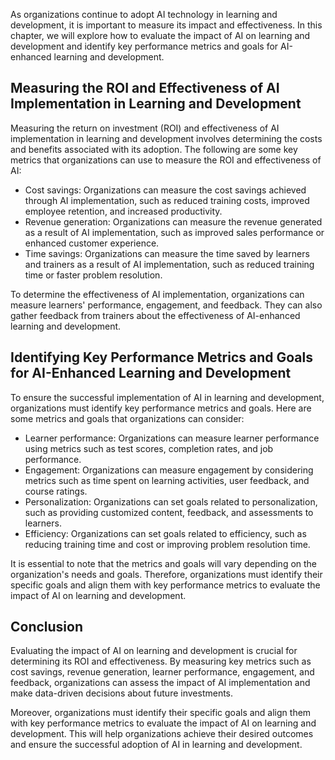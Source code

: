 
As organizations continue to adopt AI technology in learning and development, it is important to measure its impact and effectiveness. In this chapter, we will explore how to evaluate the impact of AI on learning and development and identify key performance metrics and goals for AI-enhanced learning and development.

Measuring the ROI and Effectiveness of AI Implementation in Learning and Development
------------------------------------------------------------------------------------

Measuring the return on investment (ROI) and effectiveness of AI implementation in learning and development involves determining the costs and benefits associated with its adoption. The following are some key metrics that organizations can use to measure the ROI and effectiveness of AI:

* Cost savings: Organizations can measure the cost savings achieved through AI implementation, such as reduced training costs, improved employee retention, and increased productivity.
* Revenue generation: Organizations can measure the revenue generated as a result of AI implementation, such as improved sales performance or enhanced customer experience.
* Time savings: Organizations can measure the time saved by learners and trainers as a result of AI implementation, such as reduced training time or faster problem resolution.

To determine the effectiveness of AI implementation, organizations can measure learners' performance, engagement, and feedback. They can also gather feedback from trainers about the effectiveness of AI-enhanced learning and development.

Identifying Key Performance Metrics and Goals for AI-Enhanced Learning and Development
--------------------------------------------------------------------------------------

To ensure the successful implementation of AI in learning and development, organizations must identify key performance metrics and goals. Here are some metrics and goals that organizations can consider:

* Learner performance: Organizations can measure learner performance using metrics such as test scores, completion rates, and job performance.
* Engagement: Organizations can measure engagement by considering metrics such as time spent on learning activities, user feedback, and course ratings.
* Personalization: Organizations can set goals related to personalization, such as providing customized content, feedback, and assessments to learners.
* Efficiency: Organizations can set goals related to efficiency, such as reducing training time and cost or improving problem resolution time.

It is essential to note that the metrics and goals will vary depending on the organization's needs and goals. Therefore, organizations must identify their specific goals and align them with key performance metrics to evaluate the impact of AI on learning and development.

Conclusion
----------

Evaluating the impact of AI on learning and development is crucial for determining its ROI and effectiveness. By measuring key metrics such as cost savings, revenue generation, learner performance, engagement, and feedback, organizations can assess the impact of AI implementation and make data-driven decisions about future investments.

Moreover, organizations must identify their specific goals and align them with key performance metrics to evaluate the impact of AI on learning and development. This will help organizations achieve their desired outcomes and ensure the successful adoption of AI in learning and development.

